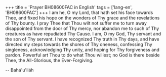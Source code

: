 +++
title = 'Prayer BH08600FAC in English'
tags = ['lang-en', 'BH08600FAC']
+++
I am he, O my Lord, that hath set his face towards Thee, and fixed his hope on the wonders of Thy grace and the revelations of Thy bounty.  I pray Thee that Thou wilt not suffer me to turn away disappointed from the door of Thy mercy, nor abandon me to such of Thy creatures as have repudiated Thy Cause.
I am, O my God, Thy servant and the son of Thy servant.  I have recognized Thy truth in Thy days, and have directed my steps towards the shores of Thy oneness, confessing Thy singleness, acknowledging Thy unity, and hoping for Thy forgiveness and pardon.  Powerful art Thou to do what Thou willest; no God is there beside Thee, the All-Glorious, the Ever-Forgiving.

-- Bahá'u'lláh
